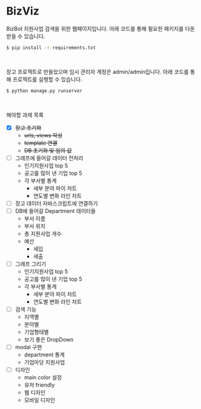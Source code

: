 # BizViz

BizBot 지원사업 검색을 위한 웹페이지입니다.
아래 코드를 통해 필요한 패키지를 다운받을 수 있습니다.

```bash
$ pip install -r requirements.txt
```

<br/>

장고 프로젝트로 만들었으며 임시 관리자 계정은 admin/admin입니다.
아래 코드를 통해 프로젝트를 실행할 수 있습니다.

```bash
$ python manage.py runserver
```

<br/>

해야할 과제 목록
- [x] ~~장고 초기화~~
  - ~~urls, views 작성~~
  - ~~template 연결~~
  - ~~DB 초기화 및 임의 값~~
- [ ] 그래프에 들어갈 데이터 전처리
  - 인기지원사업 top 5
  - 공고를 많이 낸 기업 top 5
  - 각 부서별 통계
    - 세부 분야 파이 차트
    - 연도별 변화 라인 차트
- [ ] 장고 데이터 자바스크립트에 연결하기
- [ ] DB에 들어갈 Department 데이터들
  -  부서 이름
  -  부서 위치
  -  총 지원사업 개수
  -  예산
     -  세입
     -  세출
- [ ] 그래프 그리기
  - 인기지원사업 top 5
  - 공고를 많이 낸 기업 top 5
  - 각 부서별 통계
    - 세부 분야 파이 차트
    - 연도별 변화 라인 차트
- [ ] 검색 기능
  - 지역별
  - 분야별
  - 기업형태별
  - 보기 좋은 DropDown
- [ ] modal 구현
  - department 통계
  - 기업마당 지원사업
- [ ] 디자인
  - main color 설정
  - 유저 friendly
  - 웹 디자인
  - 모바일 디자인